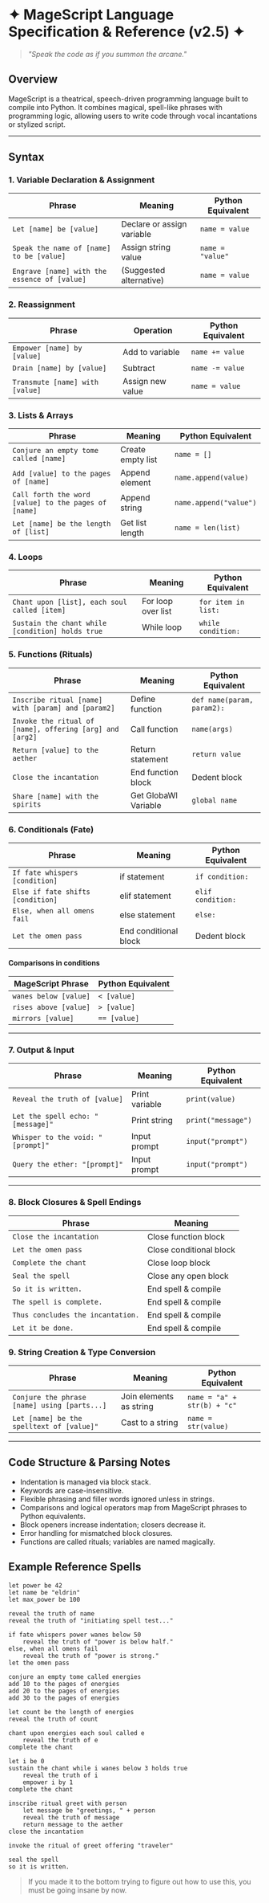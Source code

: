 # ✦ MageScript Language Specification & Reference (v2.5) ✦
> *"Speak the code as if you summon the arcane."*


## Overview

MageScript is a theatrical, speech-driven programming language built to compile into Python. It combines magical, spell-like phrases with programming logic, allowing users to write code through vocal incantations or stylized script.

---

## Syntax

### 1. Variable Declaration & Assignment

| Phrase                                   | Meaning                       | Python Equivalent          |
|------------------------------------------|------------------------------|---------------------------|
| `Let [name] be [value]`                   | Declare or assign variable   | `name = value`             |
| `Speak the name of [name] to be [value]` | Assign string value          | `name = "value"`           |
| `Engrave [name] with the essence of [value]` | (Suggested alternative)   | `name = value`             |

### 2. Reassignment

| Phrase                  | Operation           | Python Equivalent    |
|-------------------------|---------------------|---------------------|
| `Empower [name] by [value]` | Add to variable  | `name += value`      |
| `Drain [name] by [value]`   | Subtract          | `name -= value`      |
| `Transmute [name] with [value]` | Assign new value | `name = value`       |

### 3. Lists & Arrays

| Phrase                            | Meaning                      | Python Equivalent     |
|-----------------------------------|------------------------------|----------------------|
| `Conjure an empty tome called [name]` | Create empty list       | `name = []`           |
| `Add [value] to the pages of [name]`  | Append element           | `name.append(value)`  |
| `Call forth the word [value] to the pages of [name]` | Append string    | `name.append("value")`|
| `Let [name] be the length of [list]`  | Get list length          | `name = len(list)`    |

### 4. Loops

| Phrase                                            | Meaning            | Python Equivalent          |
|--------------------------------------------------|--------------------|---------------------------|
| `Chant upon [list], each soul called [item]`     | For loop over list | `for item in list:`        |
| `Sustain the chant while [condition] holds true` | While loop         | `while condition:`         |

### 5. Functions (Rituals)

| Phrase                                               | Meaning                    | Python Equivalent              |
|-----------------------------------------------------|-----------------------------|---------------------------------|
| `Inscribe ritual [name] with [param] and [param2]` | Define function              | `def name(param, param2):`       |
| `Invoke the ritual of [name], offering [arg] and [arg2]`      | Call function     | `name(args)`          |
| `Return [value] to the aether`                       | Return statement           | `return value`                 |
| `Close the incantation`                              | End function block         | Dedent block                   |
| `Share [name] with the spirits`                      | Get GlobaWl Variable        | `global name`                   |

### 6. Conditionals (Fate)

| Phrase                                  | Meaning             | Python Equivalent          |
|-----------------------------------------|---------------------|---------------------------|
| `If fate whispers [condition]`           | if statement        | `if condition:`            |
| `Else if fate shifts [condition]`        | elif statement      | `elif condition:`          |
| `Else, when all omens fail`               | else statement      | `else:`                    |
| `Let the omen pass`                      | End conditional block | Dedent block             |

#### Comparisons in conditions

| MageScript Phrase      | Python Equivalent |
|-----------------------|-------------------|
| `wanes below [value]`  | `< [value]`       |
| `rises above [value]`  | `> [value]`       |
| `mirrors [value]`      | `== [value]`      |

---

### 7. Output & Input

| Phrase                                   | Meaning         | Python Equivalent       |
|------------------------------------------|-----------------|-------------------------|
| `Reveal the truth of [value]`            | Print variable  | `print(value)`          |
| `Let the spell echo: "[message]"`        | Print string    | `print("message")`      |
| `Whisper to the void: "[prompt]"`        | Input prompt    | `input("prompt")`       |
| `Query the ether: "[prompt]"`            | Input prompt    | `input("prompt")`       |

---

### 8. Block Closures & Spell Endings

| Phrase                        | Meaning                  |
|-------------------------------|--------------------------|
| `Close the incantation`       | Close function block     |
| `Let the omen pass`           | Close conditional block  |
| `Complete the chant`          | Close loop block         |
| `Seal the spell`              | Close any open block     |
| `So it is written.`           | End spell & compile      |
| `The spell is complete.`      | End spell & compile      |
| `Thus concludes the incantation.` | End spell & compile  |
| `Let it be done.`             | End spell & compile      |

### 9. String Creation & Type Conversion

| Phrase                                   | Meaning         | Python Equivalent       |
|------------------------------------------|-----------------|-------------------------|
| `Conjure the phrase [name] using [parts...]`| Join elements as string  | `name = "a" + str(b) + "c"`          |
| `Let [name] be the spelltext of [value]"`        | Cast to a string    | `name = str(value)`      |

---

## Code Structure & Parsing Notes

- Indentation is managed via block stack.
- Keywords are case-insensitive.
- Flexible phrasing and filler words ignored unless in strings.
- Comparisons and logical operators map from MageScript phrases to Python equivalents.
- Block openers increase indentation; closers decrease it.
- Error handling for mismatched block closures.
- Functions are called rituals; variables are named magically.

## Example Reference Spells

```spell
let power be 42
let name be "eldrin"
let max_power be 100

reveal the truth of name
reveal the truth of "initiating spell test..."

if fate whispers power wanes below 50
    reveal the truth of "power is below half."
else, when all omens fail
    reveal the truth of "power is strong."
let the omen pass

conjure an empty tome called energies
add 10 to the pages of energies
add 20 to the pages of energies
add 30 to the pages of energies

let count be the length of energies
reveal the truth of count

chant upon energies each soul called e
    reveal the truth of e
complete the chant

let i be 0
sustain the chant while i wanes below 3 holds true
    reveal the truth of i
    empower i by 1
complete the chant

inscribe ritual greet with person
    let message be "greetings, " + person
    reveal the truth of message
    return message to the aether
close the incantation

invoke the ritual of greet offering "traveler"

seal the spell
so it is written.
```

> If you made it to the bottom trying to figure out how to use this, you must be going insane by now.
